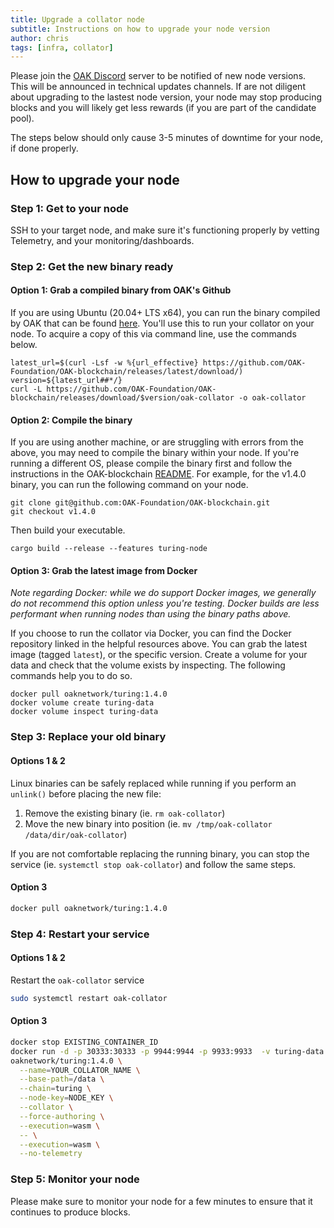 ```yaml
---
title: Upgrade a collator node
subtitle: Instructions on how to upgrade your node version
author: chris
tags: [infra, collator]
---
```


Please join the [OAK Discord](https://discord.gg/7W9UDvsbwh) server to be notified of new node versions. This will be announced in technical updates channels. If are not diligent about upgrading to the lastest node version, your node may stop producing blocks and you will likely get less rewards (if you are part of the candidate pool).

The steps below should only cause 3-5 minutes of downtime for your node, if done properly.

## How to upgrade your node

### Step 1: Get to your node
SSH to your target node, and make sure it's functioning properly by vetting Telemetry, and your monitoring/dashboards.

### Step 2: Get the new binary ready

#### Option 1: Grab a compiled binary from OAK's Github
If you are using Ubuntu (20.04+ LTS x64), you can run the binary compiled by OAK that can be found [here](https://github.com/OAK-Foundation/OAK-blockchain/releases/latest). You'll use this to run your collator on your node. To acquire a copy of this via command line, use the commands below.

```
latest_url=$(curl -Lsf -w %{url_effective} https://github.com/OAK-Foundation/OAK-blockchain/releases/latest/download/)
version=${latest_url##*/}
curl -L https://github.com/OAK-Foundation/OAK-blockchain/releases/download/$version/oak-collator -o oak-collator
```

#### Option 2: Compile the binary
If you are using another machine, or are struggling with errors from the above, you may need to compile the binary within your node. If you're running a different OS, please compile the binary first and follow the instructions in the OAK-blockchain [README](https://github.com/OAK-Foundation/OAK-blockchain#install-oak-blockchain). For example, for the v1.4.0 binary, you can run the following command on your node.

```
git clone git@github.com:OAK-Foundation/OAK-blockchain.git    
git checkout v1.4.0
```

Then build your executable.

```
cargo build --release --features turing-node
```

#### Option 3: Grab the latest image from Docker
*Note regarding Docker: while we do support Docker images, we generally do not recommend this option unless you're testing. Docker builds are less performant when running nodes than using the binary paths above.*

If you choose to run the collator via Docker, you can find the Docker repository linked in the helpful resources above. You can grab the latest image (tagged `latest`), or the specific version. Create a volume for your data and check that the volume exists by inspecting. The following commands help you to do so.

```
docker pull oaknetwork/turing:1.4.0
docker volume create turing-data
docker volume inspect turing-data
```

### Step 3: Replace your old binary

#### Options 1 & 2

Linux binaries can be safely replaced while running if you perform an `unlink()` before placing the new file:
1. Remove the existing binary (ie. `rm oak-collator`)
2. Move the new binary into position (ie. `mv /tmp/oak-collator /data/dir/oak-collator`)

If you are not comfortable replacing the running binary, you can stop the service (ie. `systemctl stop oak-collator`) and follow the same steps.

#### Option 3

```bash
docker pull oaknetwork/turing:1.4.0
```

### Step 4: Restart your service

#### Options 1 & 2
Restart the `oak-collator` service

```bash
sudo systemctl restart oak-collator
```

#### Option 3

```bash
docker stop EXISTING_CONTAINER_ID
docker run -d -p 30333:30333 -p 9944:9944 -p 9933:9933  -v turing-data:/data
oaknetwork/turing:1.4.0 \
  --name=YOUR_COLLATOR_NAME \
  --base-path=/data \
  --chain=turing \
  --node-key=NODE_KEY \
  --collator \
  --force-authoring \
  --execution=wasm \
  -- \
  --execution=wasm \
  --no-telemetry
```

### Step 5: Monitor your node
Please make sure to monitor your node for a few minutes to ensure that it continues to produce blocks.
